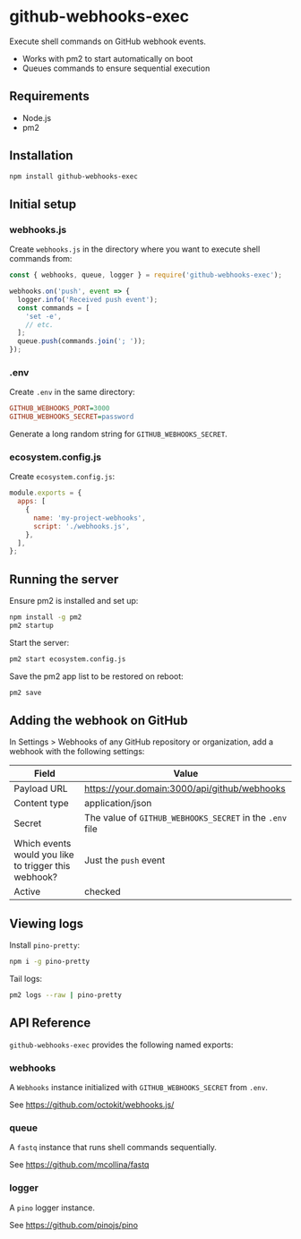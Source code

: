 # github-webhooks-exec

Execute shell commands on GitHub webhook events.

- Works with pm2 to start automatically on boot
- Queues commands to ensure sequential execution

## Requirements

- Node.js
- pm2

## Installation

```bash
npm install github-webhooks-exec
```

## Initial setup

### webhooks.js

Create `webhooks.js` in the directory where you want to execute shell commands from:

```js
const { webhooks, queue, logger } = require('github-webhooks-exec');

webhooks.on('push', event => {
  logger.info('Received push event');
  const commands = [
    'set -e',
    // etc.
  ];
  queue.push(commands.join('; '));
});
```

### .env

Create `.env` in the same directory:

```ini
GITHUB_WEBHOOKS_PORT=3000
GITHUB_WEBHOOKS_SECRET=password
```

Generate a long random string for `GITHUB_WEBHOOKS_SECRET`.

### ecosystem.config.js

Create `ecosystem.config.js`:

```js
module.exports = {
  apps: [
    {
      name: 'my-project-webhooks',
      script: './webhooks.js',
    },
  ],
};
```

## Running the server

Ensure pm2 is installed and set up:

```bash
npm install -g pm2
pm2 startup
```

Start the server:

```bash
pm2 start ecosystem.config.js
```

Save the pm2 app list to be restored on reboot:

```bash
pm2 save
```

## Adding the webhook on GitHub

In Settings > Webhooks of any GitHub repository or organization, add a webhook with the following settings:

| Field | Value |
| --- | --- |
| Payload URL | https://your.domain:3000/api/github/webhooks |
| Content type | application/json |
| Secret | The value of `GITHUB_WEBHOOKS_SECRET` in the `.env` file |
| Which events would you like to trigger this webhook? | Just the `push` event |
| Active | checked |

## Viewing logs

Install `pino-pretty`:

```bash
npm i -g pino-pretty
```

Tail logs:

```bash
pm2 logs --raw | pino-pretty
```

## API Reference

`github-webhooks-exec` provides the following named exports:

### webhooks

A `Webhooks` instance initialized with `GITHUB_WEBHOOKS_SECRET` from `.env`.

See https://github.com/octokit/webhooks.js/

### queue

A `fastq` instance that runs shell commands sequentially.

See https://github.com/mcollina/fastq

### logger

A `pino` logger instance.

See https://github.com/pinojs/pino
